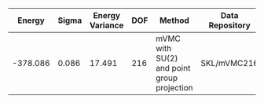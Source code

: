 | Energy   | Sigma | Energy Variance | DOF | Method                                     | Data Repository |
|----------|-------|-----------------|-----|--------------------------------------------|-----------------|
| -378.086 | 0.086 | 17.491          | 216 | mVMC with SU(2) and point group projection | SKL/mVMC216     |
